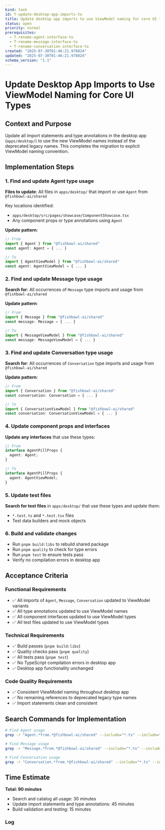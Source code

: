 ```yaml
---
kind: task
id: T-update-desktop-app-imports-to
title: Update desktop app imports to use ViewModel naming for core UI types
status: open
priority: normal
prerequisites:
  - T-rename-agent-interface-to
  - T-rename-message-interface-to
  - T-rename-conversation-interface-to
created: "2025-07-30T01:46:21.978024"
updated: "2025-07-30T01:46:21.978024"
schema_version: "1.1"
---
```


# Update Desktop App Imports to Use ViewModel Naming for Core UI Types

## Context and Purpose

Update all import statements and type annotations in the desktop app (`apps/desktop/`) to use the new ViewModel names instead of the deprecated legacy names. This completes the migration to explicit ViewModel naming convention.

## Implementation Steps

### 1. Find and update Agent type usage

**Files to update**: All files in `apps/desktop/` that import or use `Agent` from `@fishbowl-ai/shared`

Key locations identified:

- `apps/desktop/src/pages/showcase/ComponentShowcase.tsx`
- Any component props or type annotations using `Agent`

**Update pattern**:

```typescript
// From
import { Agent } from "@fishbowl-ai/shared"
const agent: Agent = { ... }

// To
import { AgentViewModel } from "@fishbowl-ai/shared"
const agent: AgentViewModel = { ... }
```

### 2. Find and update Message type usage

**Search for**: All occurrences of `Message` type imports and usage from `@fishbowl-ai/shared`

**Update pattern**:

```typescript
// From
import { Message } from "@fishbowl-ai/shared"
const message: Message = { ... }

// To
import { MessageViewModel } from "@fishbowl-ai/shared"
const message: MessageViewModel = { ... }
```

### 3. Find and update Conversation type usage

**Search for**: All occurrences of `Conversation` type imports and usage from `@fishbowl-ai/shared`

**Update pattern**:

```typescript
// From
import { Conversation } from "@fishbowl-ai/shared"
const conversation: Conversation = { ... }

// To
import { ConversationViewModel } from "@fishbowl-ai/shared"
const conversation: ConversationViewModel = { ... }
```

### 4. Update component props and interfaces

**Update any interfaces** that use these types:

```typescript
// From
interface AgentPillProps {
  agent: Agent;
}

// To
interface AgentPillProps {
  agent: AgentViewModel;
}
```

### 5. Update test files

**Search for test files** in `apps/desktop/` that use these types and update them:

- `*.test.ts` and `*.test.tsx` files
- Test data builders and mock objects

### 6. Build and validate changes

- Run `pnpm build:libs` to rebuild shared package
- Run `pnpm quality` to check for type errors
- Run `pnpm test` to ensure tests pass
- Verify no compilation errors in desktop app

## Acceptance Criteria

### Functional Requirements

- ✅ All imports of `Agent`, `Message`, `Conversation` updated to ViewModel variants
- ✅ All type annotations updated to use ViewModel names
- ✅ All component interfaces updated to use ViewModel types
- ✅ All test files updated to use ViewModel types

### Technical Requirements

- ✅ Build passes (`pnpm build:libs`)
- ✅ Quality checks pass (`pnpm quality`)
- ✅ All tests pass (`pnpm test`)
- ✅ No TypeScript compilation errors in desktop app
- ✅ Desktop app functionality unchanged

### Code Quality Requirements

- ✅ Consistent ViewModel naming throughout desktop app
- ✅ No remaining references to deprecated legacy type names
- ✅ Import statements clean and consistent

## Search Commands for Implementation

```bash
# Find Agent usage
grep -r "Agent.*from.*@fishbowl-ai/shared" --include="*.ts" --include="*.tsx" apps/desktop/

# Find Message usage
grep -r "Message.*from.*@fishbowl-ai/shared" --include="*.ts" --include="*.tsx" apps/desktop/

# Find Conversation usage
grep -r "Conversation.*from.*@fishbowl-ai/shared" --include="*.ts" --include="*.tsx" apps/desktop/
```

## Time Estimate

**Total: 90 minutes**

- Search and catalog all usage: 30 minutes
- Update import statements and type annotations: 45 minutes
- Build validation and testing: 15 minutes

### Log
